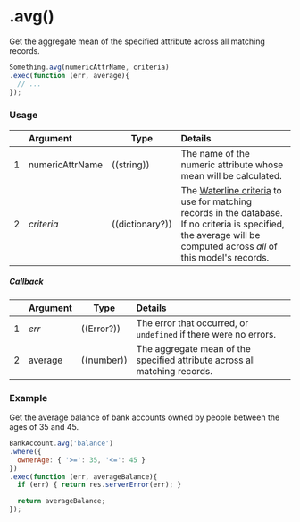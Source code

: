 # .avg()

Get the aggregate mean of the specified attribute across all matching records.

```javascript
Something.avg(numericAttrName, criteria)
.exec(function (err, average){
  // ...
});
```

### Usage

|   |     Argument        | Type                                         | Details                            |
|---|:--------------------|----------------------------------------------|:-----------------------------------|
| 1 |  numericAttrName    | ((string))                                   | The name of the numeric attribute whose mean will be calculated.
| 2 |  _criteria_         | ((dictionary?))                                | The [Waterline criteria](http://sailsjs.com/documentation/concepts/models-and-orm/query-language) to use for matching records in the database. If no criteria is specified, the average will be computed across _all_ of this model's records.


##### Callback

|   |     Argument        | Type                | Details |
|---|:--------------------|---------------------|:---------------------------------------------------------------------------------|
| 1 |    _err_            | ((Error?))          | The error that occurred, or `undefined` if there were no errors.
| 2 |    average          | ((number))          | The aggregate mean of the specified attribute across all matching records.


### Example

Get the average balance of bank accounts owned by people between the ages of 35 and 45.

```javascript
BankAccount.avg('balance')
.where({
  ownerAge: { '>=': 35, '<=': 45 }
})
.exec(function (err, averageBalance){
  if (err) { return res.serverError(err); }

  return averageBalance;
});
```


<docmeta name="displayName" value=".avg()">
<docmeta name="pageType" value="method">
